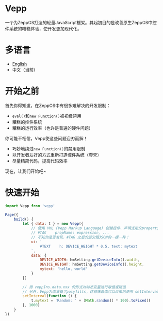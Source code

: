 # Vepp
一个为ZeppOS打造的轻量JavaScript框架。其起初目的是改善原生ZeppOS中控件系统的糟糕体验，使开发更加现代化。

# 多语言
- [English](https://github.com/jwhgzs/vepp/blob/master/README.md)
- 中文（当前）

# 开始之前
首先你得知道，在ZeppOS中有很多难解决的开发限制：

- `eval()`和`new Function()`被初级禁用
- 糟糕的控件系统
- 糟糕的运行效率（也许是普遍的硬件问题）

你可能不相信，Vepp使这些问题迎刃而解！

- 巧妙地绕过`new Function()`的禁用限制
- 以开发者友好的方式重新打造控件系统（套壳）
- 尽量精简代码，提高代码效率

现在，让我们开始吧~

# 快速开始
```javascript
import Vepp from 'vepp'

Page({
    build() {
        let { data: t } = new Vepp({
            // 使用 VML (Vepp Markup Language) 创建控件、声明式定义properties，形式如下：
            // #TAG    propName: expression, ...
            // 不知你是否发现，#TAG 之后的部分跟JSON的一模一样！
            ui: `
                #TEXT    h: DEVICE_HEIGHT * 0.5, text: mytext
            `,
            data: {
                DEVICE_WIDTH: hmSetting.getDeviceInfo().width,
                DEVICE_HEIGHT: hmSetting.getDeviceInfo().height,
                mytext: 'hello, world'
            }
        })
        
        // 用 veppIns.data.xxx 的形式对动态变量进行取值或赋值
        // 另外，Vepp为你准备了polyfills，这意味着你可以自由地使用 setInterval() 等等！
        setInterval(function () {
            t.mytext = 'Random: ' + (Math.random() * 100).toFixed()
        }, 1000)
    }
})
```